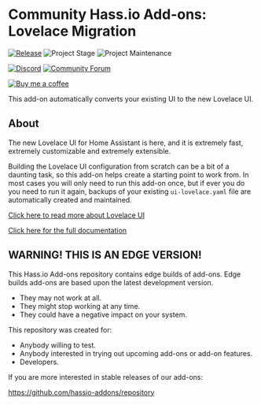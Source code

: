 # Community Hass.io Add-ons: Lovelace Migration

[![Release][release-shield]][release] ![Project Stage][project-stage-shield] ![Project Maintenance][maintenance-shield]

[![Discord][discord-shield]][discord] [![Community Forum][forum-shield]][forum]

[![Buy me a coffee][buymeacoffee-shield]][buymeacoffee]

This add-on automatically converts your existing UI to the new Lovelace UI.

## About

The new Lovelace UI for Home Assistant is here, and it is extremely fast,
extremely customizable and extremely extensible.

Building the Lovelace UI configuration from scratch can be a bit of a
daunting task, so this add-on helps create a starting point to work from.
In most cases you will only need to run this add-on once, but if ever you
do you need to run it again, backups of your existing `ui-lovelace.yaml` file
are automatically created and maintained.

[Click here to read more about Lovelace UI][lovelace-docs]

[Click here for the full documentation][docs]

## WARNING! THIS IS AN EDGE VERSION!

This Hass.io Add-ons repository contains edge builds of add-ons. Edge builds
add-ons are based upon the latest development version.

- They may not work at all.
- They might stop working at any time.
- They could have a negative impact on your system.

This repository was created for:

- Anybody willing to test.
- Anybody interested in trying out upcoming add-ons or add-on features.
- Developers.

If you are more interested in stable releases of our add-ons:

<https://github.com/hassio-addons/repository>

[project-stage-shield]: https://img.shields.io/badge/project%20stage-experimental-yellow.svg
[forum-shield]: https://img.shields.io/badge/community-forum-brightgreen.svg
[forum]: https://community.home-assistant.io/
[discord-shield]: https://img.shields.io/discord/330944238910963714.svg
[discord]: https://discord.gg/c5DvZ4e
[lovelace-docs]: https://www.home-assistant.io/lovelace/
[maintenance-shield]: https://img.shields.io/maintenance/yes/2018.svg
[release-shield]: https://img.shields.io/badge/version-dd63b21-blue.svg
[release]: https://github.com/hassio-addons/addon-lovelace-migration/tree/dd63b21
[docs]: https://github.com/hassio-addons/addon-lovelace-migration/blob/dd63b21/README.md
[buymeacoffee-shield]: https://www.buymeacoffee.com/assets/img/guidelines/download-assets-sm-2.svg
[buymeacoffee]: https://www.buymeacoffee.com/dale3h
